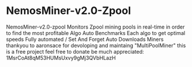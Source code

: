 # NemosMiner-v2.0-Zpool
NemosMiner-v2.0-zpool Monitors Zpool mining pools in real-time in order to find the most profitable Algo
Auto Benchmarks Each algo to get optimal speeds
Fully automated / Set And Forget
Auto Downloads Miners   
thankyou to aaronsace for devoloping and maintaing "MultiPoolMiner"
this is a free project feel free to donate be much appreciated: 1MsrCoAt8qM53HUMsUxvy9gMj3QVbHLazH


